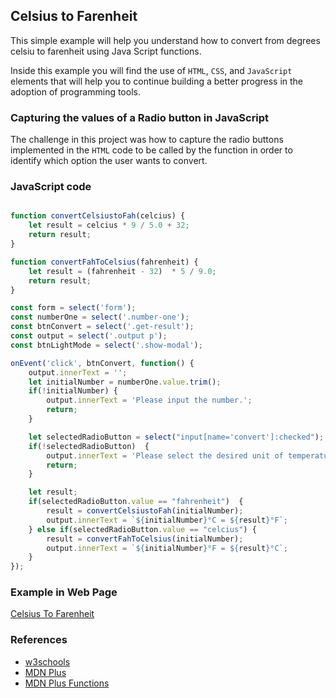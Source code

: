 ## Celsius to Farenheit

This simple example will help you understand how to convert from degrees celsiu to farenheit using Java Script functions. 

Inside this example you will find the use of ```HTML```, ```CSS```, and ```JavaScript``` elements that will help you to continue building a better progress in the adoption of programming tools. 

### Capturing the values of a Radio button in JavaScript

The challenge in this project was how to capture the radio buttons implemented in the ```HTML``` code to be called by the function in order to identify which option the user wants to convert.

### JavaScript code  

```javascript

function convertCelsiustoFah(celcius) {
    let result = celcius * 9 / 5.0 + 32;
    return result;
}

function convertFahToCelsius(fahrenheit) {
    let result = (fahrenheit - 32)  * 5 / 9.0;
    return result;       
}

const form = select('form');
const numberOne = select('.number-one');
const btnConvert = select('.get-result');
const output = select('.output p');
const btnLightMode = select('.show-modal');

onEvent('click', btnConvert, function() {
    output.innerText = '';
    let initialNumber = numberOne.value.trim();
    if(!initialNumber) {
        output.innerText = 'Please input the number.';
        return;
    }

    let selectedRadioButton = select("input[name='convert']:checked");
    if(!selectedRadioButton)  {
        output.innerText = 'Please select the desired unit of temperature.';
        return;
    }

    let result;
    if(selectedRadioButton.value == "fahrenheit")  {
        result = convertCelsiustoFah(initialNumber);
        output.innerText = `${initialNumber}°C = ${result}°F`;
    } else if(selectedRadioButton.value == "celcius") {
        result = convertFahToCelsius(initialNumber);
        output.innerText = `${initialNumber}°F = ${result}°C`;
    }    
});
```

### Example in Web Page  

[Celsius To Farenheit](https://raguirregiraldo.github.io/celsiustoFahrenheit-/)

### References

- [w3schools](https://www.w3schools.com/jsref/prop_radio_value.asp)
- [MDN Plus](https://developer.mozilla.org/en-US/docs/Web/API/RadioNodeList/value)
- [MDN Plus Functions](https://www.w3schools.com/js/js_function_definition.asp)
